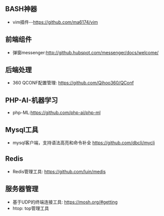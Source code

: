 ## BASH神器
- vim插件--https://github.com/ma6174/vim

## 前端组件
- 弹窗messenger:http://github.hubspot.com/messenger/docs/welcome/

## 后端处理
- 360 QCONF配置管理: https://github.com/Qihoo360/QConf

## PHP-AI-机器学习
- php-ML:https://github.com/php-ai/php-ml

## Mysql工具
- mysql客户端，支持语法高亮和命令补全 https://github.com/dbcli/mycli

## Redis
- Redis管理工具: https://github.com/luin/medis

## 服务器管理
- 基于UDP的终端连接工具: https://mosh.org/#getting
- htop: top管理工具
